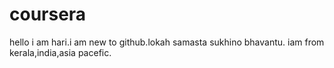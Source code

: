 # coursera
hello i am hari.i am new to github.lokah samasta sukhino bhavantu.
iam from kerala,india,asia pacefic.
